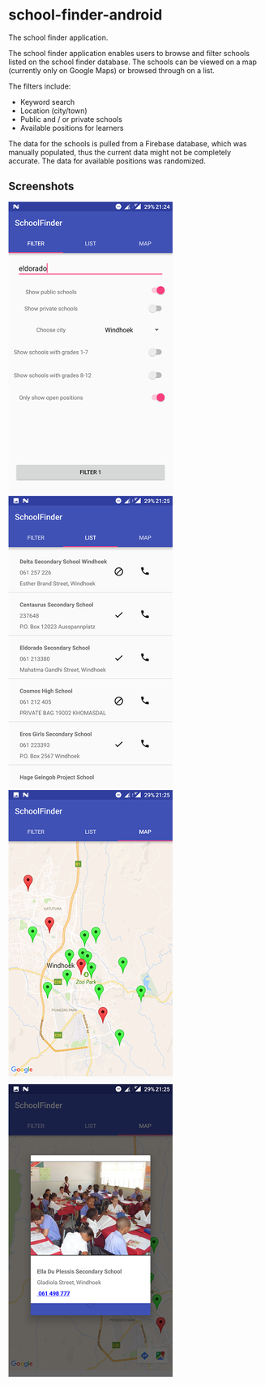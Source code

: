 # school-finder-android
The school finder application.

The school finder application enables users to browse and filter schools listed on the school finder database. The schools can be viewed on a map (currently only on Google Maps) or browsed through on a list.

The filters include:
- Keyword search
- Location (city/town)
- Public and / or private schools
- Available positions for learners

The data for the schools is pulled from a Firebase database, which was manually populated, thus the current data might not be completely accurate. The data for available positions was randomized.

## Screenshots

![Alt text](imgs/filters.png?raw=true "The filters screen") ![Alt text](imgs/list.png?raw=true "The list view")
![Alt text](imgs/map.png?raw=true "The map view") ![Alt text](imgs/popup.png?raw=true "The popup view")



